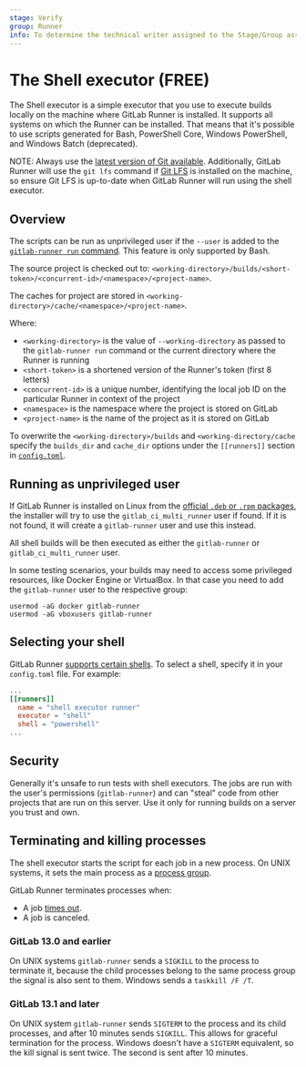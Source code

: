```yaml
---
stage: Verify
group: Runner
info: To determine the technical writer assigned to the Stage/Group associated with this page, see https://about.gitlab.com/handbook/engineering/ux/technical-writing/#assignments
---
```


# The Shell executor **(FREE)**

The Shell executor is a simple executor that you use to execute builds
locally on the machine where GitLab Runner is installed. It supports all systems on
which the Runner can be installed. That means that it's possible to use scripts
generated for Bash, PowerShell Core, Windows PowerShell, and Windows Batch (deprecated).

NOTE:
Always use the [latest version of Git available](https://git-scm.com/download/). Additionally, GitLab Runner will use
the `git lfs` command if [Git LFS](https://git-lfs.github.com) is installed on the machine,
so ensure Git LFS is up-to-date when GitLab Runner will run using the shell executor.

## Overview

The scripts can be run as unprivileged user if the `--user` is added to the
[`gitlab-runner run` command](../commands/index.md#gitlab-runner-run). This feature is only supported by Bash.

The source project is checked out to:
`<working-directory>/builds/<short-token>/<concurrent-id>/<namespace>/<project-name>`.

The caches for project are stored in
`<working-directory>/cache/<namespace>/<project-name>`.

Where:

- `<working-directory>` is the value of `--working-directory` as passed to the
  `gitlab-runner run` command or the current directory where the Runner is
  running
- `<short-token>` is a shortened version of the Runner's token (first 8 letters)
- `<concurrent-id>` is a unique number, identifying the local job ID on the
  particular Runner in context of the project
- `<namespace>` is the namespace where the project is stored on GitLab
- `<project-name>` is the name of the project as it is stored on GitLab

To overwrite the `<working-directory>/builds` and `<working-directory/cache`
specify the `builds_dir` and `cache_dir` options under the `[[runners]]` section
in [`config.toml`](../configuration/advanced-configuration.md).

## Running as unprivileged user

If GitLab Runner is installed on Linux from the
[official `.deb` or `.rpm` packages](https://packages.gitlab.com/runner/gitlab-runner),
the installer will try to use the `gitlab_ci_multi_runner`
user if found. If it is not found, it will create a `gitlab-runner` user and use
this instead.

All shell builds will be then executed as either the `gitlab-runner` or
`gitlab_ci_multi_runner` user.

In some testing scenarios, your builds may need to access some privileged
resources, like Docker Engine or VirtualBox. In that case you need to add the
`gitlab-runner` user to the respective group:

```shell
usermod -aG docker gitlab-runner
usermod -aG vboxusers gitlab-runner
```

## Selecting your shell

GitLab Runner [supports certain shells](../shells/index.md). To select a shell, specify it in your `config.toml` file. For example:

```toml
...
[[runners]]
  name = "shell executor runner"
  executor = "shell"
  shell = "powershell"
...
```

## Security

Generally it's unsafe to run tests with shell executors. The jobs are run with
the user's permissions (`gitlab-runner`) and can "steal" code from other
projects that are run on this server. Use it only for running builds on a
server you trust and own.

## Terminating and killing processes

The shell executor starts the script for each job in a new process. On
UNIX systems, it sets the main process as a
[process group](https://www.informit.com/articles/article.aspx?p=397655&seqNum=6).

GitLab Runner terminates processes when:

- A job [times out](https://docs.gitlab.com/ee/ci/pipelines/settings.html#timeout).
- A job is canceled.

### GitLab 13.0 and earlier

On UNIX systems `gitlab-runner` sends a `SIGKILL` to the process to
terminate it, because the child processes belong to the same process
group the signal is also sent to them. Windows sends a `taskkill /F /T`.

### GitLab 13.1 and later

On UNIX system `gitlab-runner` sends `SIGTERM` to the process and its
child processes, and after 10 minutes sends `SIGKILL`. This allows for
graceful termination for the process. Windows doesn't have a `SIGTERM`
equivalent, so the kill signal is sent twice. The second is sent after
10 minutes.
